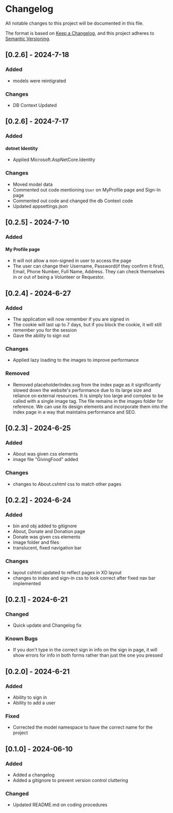 # Changelog


All notable changes to this project will be documented in this file.


The format is based on [Keep a Changelog](https://keepachangelog.com/en/1.1.0/),
and this project adheres to [Semantic Versioning](https://semver.org/spec/v2.0.0.html).

## [0.2.6] - 2024-7-18


### Added
- models were reintigrated

### Changes
- DB Context Updated

## [0.2.6] - 2024-7-17


### Added
#### dotnet Identity
- Applied Microsoft.AspNetCore.Identity

### Changes
- Moved model data
- Commented out code mentioning `User` on MyProfile page and Sign-In page
- Commented out code and changed the db Context code
- Updated appsettings.json


## [0.2.5] - 2024-7-10


### Added
#### My Profile page
- It will not allow a non-signed in user to access the page
- The user can change their Username, Password(if they confirm it first), Email, Phone Number, Full Name, Address. They can check themselves in or out of being a Volunteer or Requestor.


## [0.2.4] - 2024-6-27


### Added
- The application will now remember if you are signed in
- The cookie will last up to 7 days, but if you block the cookie, it will still remember you for the session
- Gave the ability to sign out


### Changes
- Applied lazy loading to the images to improve performance


### Removed
- Removed placeholderIndex.svg from the index page as it significantly slowed down the website's performance due to its large size and reliance on external resources. It is simply too large and complex to be called with a single image tag. The file remains in the images folder for reference. We can use its design elements and incorporate them into the index page in a way that maintains performance and SEO.


## [0.2.3] - 2024-6-25


### Added
- About was given css elements
- image file "GivingFood" added


### Changes
- changes to About.cshtml css to match other pages


## [0.2.2] - 2024-6-24


### Added
- bin and obj added to gitignore
- About, Donate and Donation page
- Donate was given css elements
- image folder and files
- translucent, fixed navigation bar


### Changes
- layout cshtml updated to reflect pages in XD layout
- changes to index and sign-in css to look correct after fixed nav bar implemented


## [0.2.1] - 2024-6-21


### Changed
- Quick update and Changelog fix


### Known Bugs
- If you don't type in the correct sign in info on the sign in page, it will show errors for info in both forms rather than just the one you pressed


## [0.2.0] - 2024-6-21


### Added
- Ability to sign in
- Ability to add a user


### Fixed
- Corrected the model namespace to have the correct name for the project


## [0.1.0] - 2024-06-10


### Added
- Added a changelog
- Added a gitignore to prevent version control cluttering


### Changed
- Updated README.md on coding procedures
